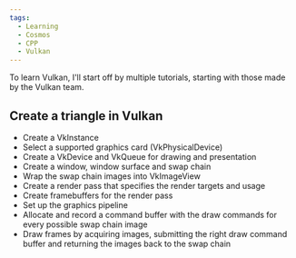 ```yaml
---
tags:
  - Learning
  - Cosmos
  - CPP
  - Vulkan
---
```

To learn Vulkan, I'll start off by multiple tutorials, starting with those made by the Vulkan team.

## Create a triangle in Vulkan

- Create a VkInstance
- Select a supported graphics card (VkPhysicalDevice)
- Create a VkDevice and VkQueue for drawing and presentation
- Create a window, window surface and swap chain
- Wrap the swap chain images into VkImageView
- Create a render pass that specifies the render targets and usage
- Create framebuffers for the render pass
- Set up the graphics pipeline
- Allocate and record a command buffer with the draw commands for every possible swap chain image
- Draw frames by acquiring images, submitting the right draw command buffer and returning the images back to the swap chain